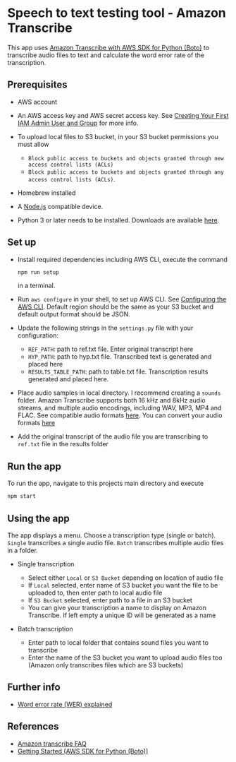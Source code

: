 # Speech to text testing tool - Amazon Transcribe

This app uses [Amazon Transcribe with AWS SDK for Python (Boto)](https://docs.aws.amazon.com/transcribe/latest/dg/getting-started-python.html) to transcribe audio files to text and calculate the word error rate of the transcription.

## Prerequisites

- AWS account
- An AWS access key and AWS secret access key. See [Creating Your First IAM Admin User and Group](https://docs.aws.amazon.com/IAM/latest/UserGuide/getting-started_create-admin-group.html) for more info.

- To upload local files to S3 bucket, in your S3 bucket permissions you must allow

  - `Block public access to buckets and objects granted through new access control lists (ACLs)`
  - `Block public access to buckets and objects granted through any access control lists (ACLs)`.

- Homebrew installed
- A [Node.js](https://nodejs.org) compatible device.
- Python 3 or later needs to be installed. Downloads are available [here](https://www.python.org/downloads/).

## Set up

- Install required dependencies including AWS CLI, execute the command

  ```sh
  npm run setup
  ```

  in a terminal.

- Run `aws configure` in your shell, to set up AWS CLI. See [Configuring the AWS CLI](https://docs.aws.amazon.com/cli/latest/userguide/cli-chap-configure.html). Default region should be the same as your S3 bucket and default output format should be JSON.

- Update the following strings in the `settings.py` file with your configuration:

  - `REF_PATH`: path to ref.txt file. Enter original transcript here
  - `HYP_PATH`: path to hyp.txt file. Transcribed text is generated and placed here
  - `RESULTS_TABLE_PATH`: path to table.txt file. Transcription results generated and placed here.

- Place audio samples in local directory. I recommend creating a `sounds` folder. Amazon Transcribe supports both 16 kHz and 8kHz audio streams, and multiple audio encodings, including WAV, MP3, MP4 and FLAC. See compatible audio formats [here](https://aws.amazon.com/transcribe/faqs/). You can convert your audio formats [here](https://audio.online-convert.com/)
- Add the original transcript of the audio file you are transcribing to `ref.txt` file in the results folder

## Run the app

To run the app, navigate to this projects main directory and execute

```sh
npm start
```

## Using the app

The app displays a menu. Choose a transcription type (single or batch). `Single` transcribes a single audio file. `Batch` transcribes multiple audio files in a folder.

- Single transcription

  - Select either `Local` or `S3 Bucket` depending on location of audio file
  - If `Local` selected, enter name of S3 bucket you want the file to be uploaded to, then enter path to local audio file
  - If `S3 Bucket` selected, enter path to a file in an S3 bucket
  - You can give your transcription a name to display on Amazon Transcribe. If left empty a unique ID will be generated as a name

- Batch transcription

  - Enter path to local folder that contains sound files you want to transcribe
  - Enter the name of the S3 bucket you want to upload audio files too (Amazon only transcribes files which are S3 buckets)

## Further info

- [Word error rate (WER) explained](https://martin-thoma.com/word-error-rate-calculation/)

## References

- [Amazon transcribe FAQ](https://aws.amazon.com/transcribe/faqs/)
- [Getting Started (AWS SDK for Python (Boto))](https://docs.aws.amazon.com/transcribe/latest/dg/getting-started-python.html)
